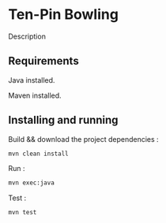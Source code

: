 # Ten-Pin Bowling
Description

## Requirements

Java installed.

Maven installed.

## Installing and running

Build && download the project dependencies : 
```bash 
mvn clean install 
```

Run : 
```bash 
mvn exec:java
```

Test : 
```bash 
mvn test
```
